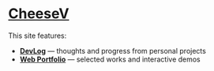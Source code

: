 <h1><a href="https://cheesedongjin.github.io/CheeseV/" target="_blank" rel="noopener noreferrer">CheeseV</a></h1>

<p>This site features:</p>
<ul>
  <li><strong><a href="https://cheesedongjin.github.io/CheeseV/devlog/" target="_blank" rel="noopener noreferrer">DevLog</a></strong> — thoughts and progress from personal projects</li>
  <li><strong><a href="https://cheesedongjin.github.io/CheeseV/portfolio/" target="_blank" rel="noopener noreferrer">Web Portfolio</a></strong> — selected works and interactive demos</li>
</ul>
